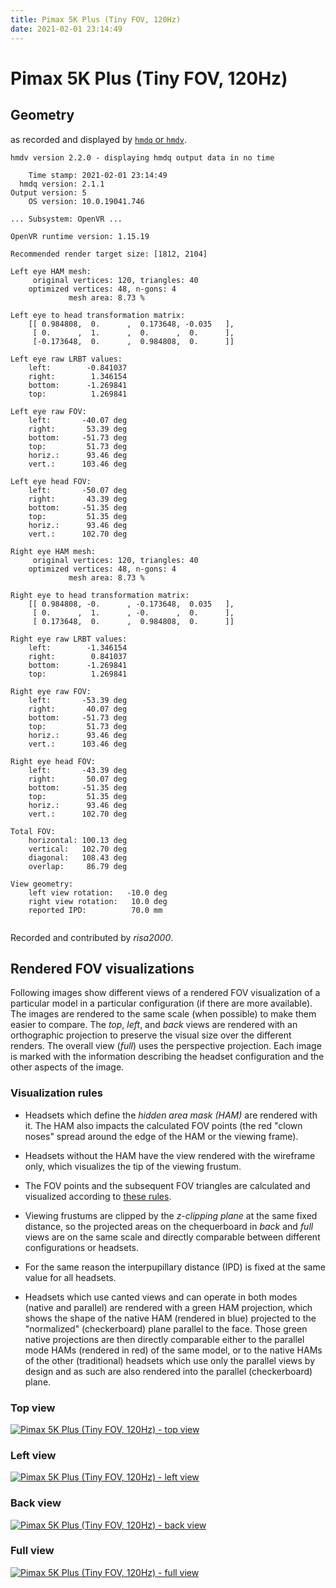 ```yaml
---
title: Pimax 5K Plus (Tiny FOV, 120Hz)
date: 2021-02-01 23:14:49
---
```

# Pimax 5K Plus (Tiny FOV, 120Hz)

## Geometry

as recorded and displayed by [`hmdq` or `hmdv`](https://github.com/risa2000/hmdq).
```
hmdv version 2.2.0 - displaying hmdq output data in no time

    Time stamp: 2021-02-01 23:14:49
  hmdq version: 2.1.1
Output version: 5
    OS version: 10.0.19041.746

... Subsystem: OpenVR ...

OpenVR runtime version: 1.15.19

Recommended render target size: [1812, 2104]

Left eye HAM mesh:
     original vertices: 120, triangles: 40
    optimized vertices: 48, n-gons: 4
             mesh area: 8.73 %

Left eye to head transformation matrix:
    [[ 0.984808,  0.      ,  0.173648, -0.035   ],
     [ 0.      ,  1.      ,  0.      ,  0.      ],
     [-0.173648,  0.      ,  0.984808,  0.      ]]

Left eye raw LRBT values:
    left:        -0.841037
    right:        1.346154
    bottom:      -1.269841
    top:          1.269841

Left eye raw FOV:
    left:       -40.07 deg
    right:       53.39 deg
    bottom:     -51.73 deg
    top:         51.73 deg
    horiz.:      93.46 deg
    vert.:      103.46 deg

Left eye head FOV:
    left:       -50.07 deg
    right:       43.39 deg
    bottom:     -51.35 deg
    top:         51.35 deg
    horiz.:      93.46 deg
    vert.:      102.70 deg

Right eye HAM mesh:
     original vertices: 120, triangles: 40
    optimized vertices: 48, n-gons: 4
             mesh area: 8.73 %

Right eye to head transformation matrix:
    [[ 0.984808, -0.      , -0.173648,  0.035   ],
     [ 0.      ,  1.      , -0.      ,  0.      ],
     [ 0.173648,  0.      ,  0.984808,  0.      ]]

Right eye raw LRBT values:
    left:        -1.346154
    right:        0.841037
    bottom:      -1.269841
    top:          1.269841

Right eye raw FOV:
    left:       -53.39 deg
    right:       40.07 deg
    bottom:     -51.73 deg
    top:         51.73 deg
    horiz.:      93.46 deg
    vert.:      103.46 deg

Right eye head FOV:
    left:       -43.39 deg
    right:       50.07 deg
    bottom:     -51.35 deg
    top:         51.35 deg
    horiz.:      93.46 deg
    vert.:      102.70 deg

Total FOV:
    horizontal: 100.13 deg
    vertical:   102.70 deg
    diagonal:   108.43 deg
    overlap:     86.79 deg

View geometry:
    left view rotation:   -10.0 deg
    right view rotation:   10.0 deg
    reported IPD:          70.0 mm


```
Recorded and contributed by _risa2000_.

## Rendered FOV visualizations

Following images show different views of a rendered FOV visualization of a
particular model in a particular configuration (if there are more available).
The images are rendered to the same scale (when possible) to make them easier
to compare. The _top_, _left_, and _back_ views are rendered with an
orthographic projection to preserve the visual size over the different renders.
The overall view (_full_) uses the perspective projection. Each image is marked
with the information describing the headset configuration and the other aspects
of the image.

### Visualization rules

* Headsets which define the _hidden area mask (HAM)_ are rendered with it. The
  HAM also impacts the calculated FOV points (the red "clown noses" spread
  around the edge of the HAM or the viewing frame).

* Headsets without the HAM have the view rendered with the wireframe only, which
  visualizes the tip of the viewing frustum.

* The FOV points and the subsequent FOV triangles are calculated and visualized
  according to [these
  rules](https://risa2000.github.io/vrdocs/docs/hmd_fov_calculation).

* Viewing frustums are clipped by the _z-clipping plane_ at the same fixed
  distance, so the projected areas on the chequerboard in _back_ and _full_
  views are on the same scale and directly comparable between different
  configurations or headsets.

* For the same reason the interpupillary distance (IPD) is fixed at the same
  value for all headsets.

* Headsets which use canted views and can operate in both modes (native and
  parallel) are rendered with a green HAM projection, which shows the shape of
  the native HAM (rendered in blue) projected to the "normalized"
  (checkerboard) plane parallel to the face. Those green native projections are
  then directly comparable either to the parallel mode HAMs (rendered in red)
  of the same model, or to the native HAMs of the other (traditional) headsets
  which use only the parallel views by design and as such are also rendered
  into the parallel (checkerboard) plane.

### Top view
[![Pimax 5K Plus (Tiny FOV, 120Hz) - top view](../images/Pimax5KPlus_Tiny_Native_R120_top.dmx.png)](../images/Pimax5KPlus_Tiny_Native_R120_top.dmx.png)

### Left view
[![Pimax 5K Plus (Tiny FOV, 120Hz) - left view](../images/Pimax5KPlus_Tiny_Native_R120_left.dmx.png)](../images/Pimax5KPlus_Tiny_Native_R120_left.dmx.png)

### Back view
[![Pimax 5K Plus (Tiny FOV, 120Hz) - back view](../images/Pimax5KPlus_Tiny_Native_R120_back.dmx.png)](../images/Pimax5KPlus_Tiny_Native_R120_back.dmx.png)

### Full view
[![Pimax 5K Plus (Tiny FOV, 120Hz) - full view](../images/Pimax5KPlus_Tiny_Native_R120_over.dmx.png)](../images/Pimax5KPlus_Tiny_Native_R120_over.dmx.png)

